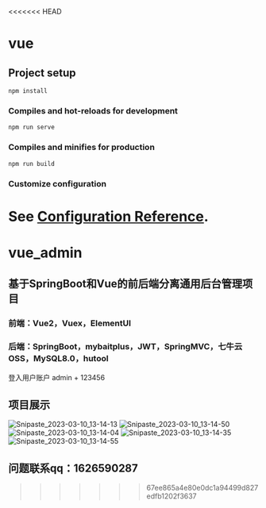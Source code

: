 <<<<<<< HEAD
# vue

## Project setup
```
npm install
```

### Compiles and hot-reloads for development
```
npm run serve
```

### Compiles and minifies for production
```
npm run build
```

### Customize configuration
See [Configuration Reference](https://cli.vuejs.org/config/).
=======
# vue_admin
## 基于SpringBoot和Vue的前后端分离通用后台管理项目
### 前端：Vue2，Vuex，ElementUI
### 后端：SpringBoot，mybaitplus，JWT，SpringMVC，七牛云OSS，MySQL8.0，hutool

登入用户账户 admin + 123456

## 项目展示
![Snipaste_2023-03-10_13-14-13](https://user-images.githubusercontent.com/66253531/224230134-ece36226-4545-43f5-bda8-2ec5809c670a.png)
![Snipaste_2023-03-10_13-14-50](https://user-images.githubusercontent.com/66253531/224230142-913d06c8-f44d-4d01-b7e3-8f76bfb44e63.png)
![Snipaste_2023-03-10_13-14-04](https://user-images.githubusercontent.com/66253531/224230146-31ab7c54-ea5e-4da3-8421-007f51e925a9.png)
![Snipaste_2023-03-10_13-14-35](https://user-images.githubusercontent.com/66253531/224230152-c676768b-b3b3-4ca4-8018-17fde7e27cb5.png)
![Snipaste_2023-03-10_13-14-55](https://user-images.githubusercontent.com/66253531/224230156-02eca0f0-f902-49e8-b1ff-d4a987d32b70.png)

## 问题联系qq：1626590287
>>>>>>> 67ee865a4e80e0dc1a94499d827edfb1202f3637
